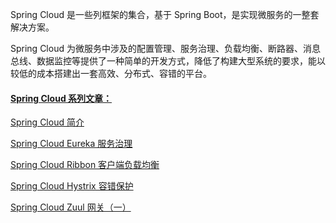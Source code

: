 Spring Cloud 是一些列框架的集合，基于 Spring Boot，是实现微服务的一整套解决方案。

Spring Cloud 为微服务中涉及的配置管理、服务治理、负载均衡、断路器、消息总线、数据监控等提供了一种简单的开发方式，降低了构建大型系统的要求，能以较低的成本搭建出一套高效、分布式、容错的平台。



#### [Spring Cloud 系列文章：](http://blog.ulyssesss.com/tags/Spring-Cloud/)

[Spring Cloud 简介](http://blog.ulyssesss.com/2018/03/10/Spring-Cloud-%E7%AE%80%E4%BB%8B/)

[Spring Cloud Eureka 服务治理](http://blog.ulyssesss.com/2018/03/20/Spring-Cloud-Eureka-%E6%9C%8D%E5%8A%A1%E6%B2%BB%E7%90%86/)

[Spring Cloud Ribbon 客户端负载均衡](http://blog.ulyssesss.com/2018/03/21/Spring-Cloud-Ribbon-%E5%AE%A2%E6%88%B7%E7%AB%AF%E8%B4%9F%E8%BD%BD%E5%9D%87%E8%A1%A1/)

[Spring Cloud Hystrix 容错保护](http://blog.ulyssesss.com/2018/04/09/Spring-Cloud-Hystrix-%E5%AE%B9%E9%94%99%E4%BF%9D%E6%8A%A4/)

[Spring Cloud Zuul 网关（一）](http://blog.ulyssesss.com/2018/04/17/Spring-Cloud-Zuul-%E7%BD%91%E5%85%B3%EF%BC%88%E4%B8%80%EF%BC%89/)

